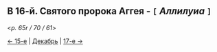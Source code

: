 ## В 16-й. Святого пророка Аггея - `[` *Аллилуиа* `]`

<*p. 65r / 70 / 61*>
 
[← 15-е](12_15_MES.ru.md) | [Декабрь](README.md#16-й) | [17-е →](12_17_MES.ru.md)
